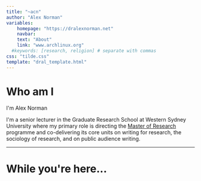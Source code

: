 ```yaml
---
title: "~acn"
author: "Alex Norman"
variables:
    homepage: "https://dralexnorman.net"
    navbar:
	text: "About"
	link: "www.archlinux.org"
  #keywords: [research, religion] # separate with commas
css: "tilde.css"
template: "dral_template.html"
---
```


# Who am I

I'm Alex Norman

I'm a senior lecturer in the Graduate Research School at Western Sydney University where my primary role is directing the [Master of Research](https://www.westernsydney.edu.au/graduate_research_school/grs/courses/master_of_research) programme and co-delivering its core units on writing for research, the sociology of research, and on public audience writing.

---

# While you're here...

